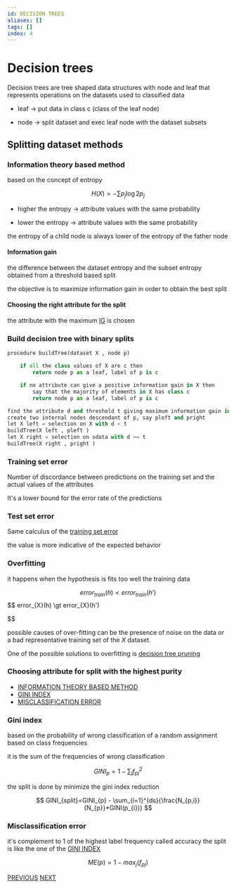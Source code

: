 ```yaml
---
id: DECISION TREES
aliases: []
tags: []
index: 4
---
```


# Decision trees

Decision trees are tree shaped data structures with node and leaf
that represents operations on the datasets used to classified data

- leaf -> put data in class c (class of the leaf node)

- node -> split dataset and exec leaf node with the dataset subsets

## Splitting dataset methods

### Information theory based method

based on the concept of entropy

$$
H(X)= -\sum{p_{j}\log{2}{p_{j}}}
$$

- higher the entropy -> attribute values with the same probability

- lower the entropy -> attribute values with the same probability

the entropy of a child node is always lower of the entropy of the father node

#### Information gain

the difference between the dataset entropy and the subset entropy obtained from a threshold based split

the objective is to maximize information gain in order to obtain the best split

#### Choosing the right attribute for the split

the attribute with the maximum [IG](#Information%20gain) is chosen

### Build decision tree with binary splits

```python
procedure buildTree(dataset X , node p)

	if all the class values of X are c then
		return node p as a leaf, label of p is c

	if no attribute can give a positive information gain in X then
		say that the majority of elements in X has class c
		return node p as a leaf, label of p is c

find the attribute d and threshold t giving maximum information gain in X
create two internal nodes descendant of p, say pleft and pright
let X left = selection on X with d < t
buildTree(X left , pleft )
let X right = selection on sdata with d >= t
buildTree(X right , pright )
```

### Training set error

Number of discordance between predictions on the training set and the actual values of the attributes

It's a lower bound for the error rate of the predictions

### Test set error

Same calculus of the  [training set error](#training%20set%20error)

the value is more indicative of the expected behavior

### Overfitting

it happens when the hypothesis is fits too well the training data

$$
error_{train}(h) \lt error_{train}(h')
$$
$$
error_{X}(h) \gt error_{X}(h')

$$

possible causes of over-fitting can be the presence of noise on the data or a bad representative training set of the $X$ dataset.

One of the possible solutions to overfitting is [decision tree pruning](datamining/classification/decision_tree_pruning.md)

### Choosing attribute for split with the highest purity

- [INFORMATION THEORY BASED METHOD](#information%20theory%20based%20method)
- [GINI INDEX](#gini%20index)
- [MISCLASSIFICATION ERROR](#misclassification%20error)

### Gini index

based on the probability of wrong classification of a random assignment based on class frequencies

it is the sum of the frequencies of wrong classification

$$
GINI_{p}=1- \sum_{j}{f^{2}_{pj}}
$$

the split is done by minimize the gini index reduction

$$
GINI_{split}=GINI_{p} - \sum_{i=1}^{ds}{\frac{N_{p,i}}{N_{p}}*GINI(p_{i})}
$$

### Misclassification error


it's complement to 1  of the highest label frequency called accuracy
the split is like the one of the [GINI INDEX](#gini%20index)

$$
ME(p) = 1 - max_{j}(f_{pj})
$$


[PREVIOUS](datamining/classification/performance_of_a_classifier.md) [NEXT](datamining/classification/decision_tree_pruning.md)
